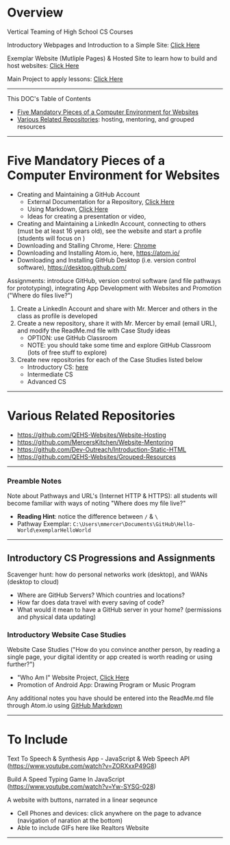# Overview
Vertical Teaming of High School CS Courses

Introductory Webpages and Introduction to a Simple Site: <a href="https://github.com/QEHS-Websites/Introductory-HTML">Click Here</a>

Exemplar Website (Mutliple Pages) & Hosted Site to learn how to build and host websites: <a href="https://github.com/QEHS-Websites/LearningHTML.github.io">Click Here</a>

Main Project to apply lessons: <a href="https://github.com/QEHS-Websites/Who-Am-I">Click Here</a>

---

This DOC's Table of Contents
- <a href="https://github.com/QEHS-Websites/Overview#five-mandatory-pieces-of-a-computer-environment-for-websites">Five Mandatory Pieces of a Computer Environment for Websites</a>
- <a href="https://github.com/QEHS-Websites/Overview#various-related-repositories">Various Related Repositories</a>: hosting, mentoring, and grouped resources
<a href=""></a>

---

# Five Mandatory Pieces of a Computer Environment for Websites
- Creating and Maintaining a GitHub Account
  - External Documentation for a Repository, <a href="https://github.com/MercersKitchen/Computer-Science-Planning/tree/master/Projects/Creating%20a%20GitHub%20Repository#general-introduction-to-creating-a-github-repository-and-readmemd-file-1">Click Here</a>
  - Using Markdown, <a href="https://github.com/MercersKitchen/Markdown-ReadMe-Documentation">Click Here</a>
  - Ideas for creating a presentation or video, <a herf="https://github.com/MercersKitchen/Computer-Science-Planning/tree/master/Projects/Introductory%20Presentation%20Guidance"></a>
- Creating and Maintaining a LinkedIn Account, connecting to others (must be at least 16 years old), see the website and start a profile (students will focus on )
- Downloading and Stalling Chrome, Here: <A href="https://www.google.com/chrome/">Chrome</a>
- Downloading and Installing Atom.io, here, https://atom.io/
- Downloading and Installing GitHub Desktop (i.e. version control software), https://desktop.github.com/

Assignments: introduce GitHub, version control software (and file pathways for prototyping), integrating App Development with Websites and Promotion ("Where do files live?")
1. Create a LinkedIn Account and share with Mr. Mercer and others in the class as profile is developed
2. Create a new repository, share it with Mr. Mercer by email (email URL), and modify the ReadMe.md file with Case Study ideas
   - OPTION: use GitHub Classroom
   - NOTE: you should take some time and explore GitHub Classroom (lots of free stuff to explore)
3. Create new repositories for each of the Case Studies listed below
   - Introductory CS: <a href="https://github.com/Intro-CS-App-Dev-and-Deploy/Overview#introductory-cs-case-studies">here</a>
   - Intermediate CS
   - Advanced CS

---

# Various Related Repositories
- https://github.com/QEHS-Websites/Website-Hosting
- https://github.com/MercersKitchen/Website-Mentoring
- https://github.com/Dev-Outreach/Introduction-Static-HTML
- https://github.com/QEHS-Websites/Grouped-Resources

---

### Preamble Notes

Note about Pathways and URL's (Internet HTTP & HTTPS): all students will become familiar with ways of noting "Where does my file live?"
- **Reading Hint**: notice the difference between `/` & `\`
- Pathway Exemplar: `C:\Users\mmercer\Documents\GitHub\Hello-World\exemplarHelloWorld`

---

## Introductory CS Progressions and Assignments

Scavenger hunt: how do personal networks work (desktop), and WANs (desktop to cloud)
- Where are GitHub Servers? Which countries and locations?
- How far does data travel with every saving of code?
- What would it mean to have a GitHub server in your home? (permissions and physical data updating)

### Introductory Website Case Studies

Website Case Studies ("How do you convince another person, by reading a single page, your digital identity or app created is worth reading or using further?")
- "Who Am I" Website Project, <a href="https://github.com/QEHS-Websites/Who-Am-I">Click Here</a>
- Promotion of Android App: Drawing Program or Music Program

Any additional notes you have should be entered into the ReadMe.md file through Atom.io using <a href="https://github.com/MercersKitchen/Markdown-ReadMe-Documentation">GitHub Markdown</a>

---

# To Include

Text To Speech & Synthesis App - JavaScript & Web Speech API (https://www.youtube.com/watch?v=ZORXxxP49G8)

Build A Speed Typing Game In JavaScript (https://www.youtube.com/watch?v=Yw-SYSG-028)

A website with buttons, narrated in a linear seqeunce
- Cell Phones and devices: click anywhere on the page to advance (navigation of naration at the bottom)
- Able to include GIFs here like Realtors Website

---
